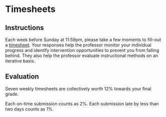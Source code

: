 # Timesheets

## Instructions

Each week before Sunday at 11:59pm, please take a few moments to fill-out a [timesheet](https://goo.gl/forms/9xWp05QximJepQpb2). Your responses help the professor monitor your individual progress and identify intervention opportunities to prevent you from falling behind. They also help the professor evaluate instructional methods on an iterative basis.

## Evaluation

Seven weekly timesheets are collectively worth 12% towards your final grade.

Each on-time submission counts as 2%. Each submission late by less than two days counts as 1%.
